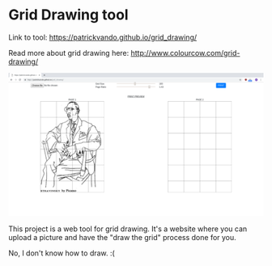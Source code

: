 <h1>Grid Drawing tool</h1>

Link to tool: https://patrickvando.github.io/grid_drawing/

Read more about grid drawing here:
http://www.colourcow.com/grid-drawing/

![Demo Screencap](/assets/screencap.png "Grid Drawing Tool")

This project is a web tool for grid drawing. It's a website where you can upload a picture and have the "draw the grid" process done for you.


No, I don't know how to draw. :(


